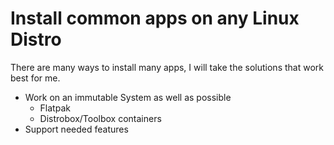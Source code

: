 # Install common apps on any Linux Distro

There are many ways to install many apps, I will take the solutions that work
best for me.

- Work on an immutable System as well as possible
  - Flatpak
  - Distrobox/Toolbox containers
- Support needed features
